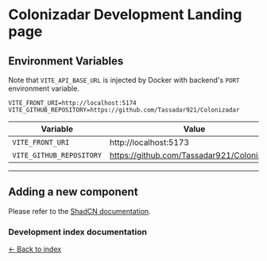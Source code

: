 # Colonizadar Development Landing page

## Environment Variables

Note that `VITE_API_BASE_URL` is injected by Docker with backend's `PORT` environment variable.

```
VITE_FRONT_URI=http://localhost:5174
VITE_GITHUB_REPOSITORY=https://github.com/Tassadar921/Colonizadar
```

| Variable                 | Value                                      |
|--------------------------|--------------------------------------------|
| `VITE_FRONT_URI`         | http://localhost:5173                      |
| `VITE_GITHUB_REPOSITORY` | https://github.com/Tassadar921/Colonizadar |

---

## Adding a new component

Please refer to the [ShadCN documentation](https://www.shadcn-svelte.com/docs).

### Development index documentation

[&larr; Back to index](index.md)
